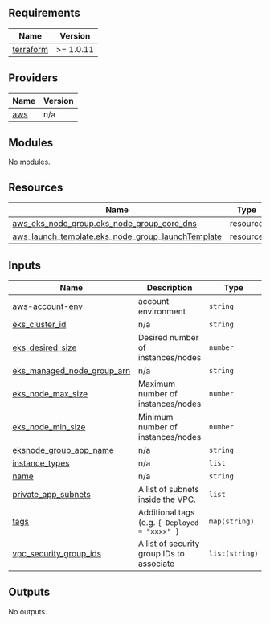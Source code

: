 ## Requirements

| Name | Version |
|------|---------|
| <a name="requirement_terraform"></a> [terraform](#requirement\_terraform) | >= 1.0.11 |

## Providers

| Name | Version |
|------|---------|
| <a name="provider_aws"></a> [aws](#provider\_aws) | n/a |

## Modules

No modules.

## Resources

| Name | Type |
|------|------|
| [aws_eks_node_group.eks_node_group_core_dns](https://registry.terraform.io/providers/hashicorp/aws/latest/docs/resources/eks_node_group) | resource |
| [aws_launch_template.eks_node_group_launchTemplate](https://registry.terraform.io/providers/hashicorp/aws/latest/docs/resources/launch_template) | resource |

## Inputs

| Name | Description | Type | Default | Required |
|------|-------------|------|---------|:--------:|
| <a name="input_aws-account-env"></a> [aws-account-env](#input\_aws-account-env) | account environment | `string` | `"dev"` | no |
| <a name="input_eks_cluster_id"></a> [eks\_cluster\_id](#input\_eks\_cluster\_id) | n/a | `string` | `""` | no |
| <a name="input_eks_desired_size"></a> [eks\_desired\_size](#input\_eks\_desired\_size) | Desired number of instances/nodes | `number` | `1` | no |
| <a name="input_eks_managed_node_group_arn"></a> [eks\_managed\_node\_group\_arn](#input\_eks\_managed\_node\_group\_arn) | n/a | `string` | `""` | no |
| <a name="input_eks_node_max_size"></a> [eks\_node\_max\_size](#input\_eks\_node\_max\_size) | Maximum number of instances/nodes | `number` | `2` | no |
| <a name="input_eks_node_min_size"></a> [eks\_node\_min\_size](#input\_eks\_node\_min\_size) | Minimum number of instances/nodes | `number` | `0` | no |
| <a name="input_eksnode_group_app_name"></a> [eksnode\_group\_app\_name](#input\_eksnode\_group\_app\_name) | n/a | `string` | `"cloudtech"` | no |
| <a name="input_instance_types"></a> [instance\_types](#input\_instance\_types) | n/a | `list` | `[]` | no |
| <a name="input_name"></a> [name](#input\_name) | n/a | `string` | `"cloudtech"` | no |
| <a name="input_private_app_subnets"></a> [private\_app\_subnets](#input\_private\_app\_subnets) | A list of subnets inside the VPC. | `list` | `[]` | no |
| <a name="input_tags"></a> [tags](#input\_tags) | Additional tags (e.g. `{ Deployed = "xxxx" }` | `map(string)` | `{}` | no |
| <a name="input_vpc_security_group_ids"></a> [vpc\_security\_group\_ids](#input\_vpc\_security\_group\_ids) | A list of security group IDs to associate | `list(string)` | `[]` | no |

## Outputs

No outputs.
